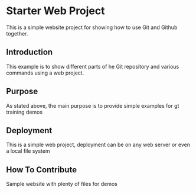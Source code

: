 # Starter Web Project

This is a simple website project for showing how to use Git and Github together.

## Introduction

This example is to show different parts of he Git repository and various commands using a web project.

## Purpose

As stated above, the main purpose is to provide simple examples for gt training demos

## Deployment

This is a simple web project, deployment can be on any web server or even a local file system

## How To Contribute


Sample website with plenty of files for demos